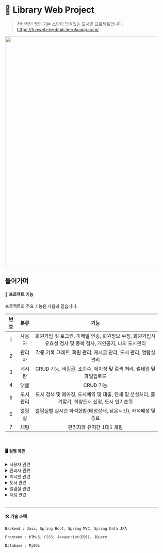 # 📖 Library Web Project
> 전반적인 웹의 기본 소양이 담겨있는 도서관 프로젝트입니다.</br>
https://funweb-kyubhin.herokuapp.com/


<img width="760" src="https://user-images.githubusercontent.com/108660720/183016275-ff20c24f-4e83-4fa1-b2a3-12a157029173.gif">


## 들어가며
#### 🧩 프로젝트 기능
프로젝트의 주요 기능은 다음과 같습니다.

| 번호 | 분류 | 기능 |
| :---: | :---: | :---: |
| 1 | 사용자 | 회원가입 및 로그인, 이메일 인증, 회원정보 수정, 회원가입시 유효성 검사 및 중복 검사, 개인공지, 나의 도서관리 |
| 2 | 관리자 | 각종 기록 그래프, 회원 관리, 게시글 관리, 도서 관리, 열람실 관리 |
| 3 | 게시판 | CRUD 기능, 비밀글, 조회수, 페이징 및 검색 처리, 썸네일 및 파일업로드 |
| 4 | 댓글 | CRUD 기능 |
| 5 | 도서관리 | 도서 검색 및 페이징, 도서예약 및 대출, 연체 및 분실처리, 즐겨찾기, 희망도서 신청, 도서 인기순위 |
| 6 | 열람실 | 열람실별 실시간 좌석현황(배정상태, 남은시간), 좌석배정 및 종료 |
| 7 | 채팅 | 관리자와 유저간 1대1 채팅 |
</br>

#### 🖥 실행 화면
<details>
    <summary>사용자 관련</summary>  
</details>
<details>
    <summary>관리자 관련</summary>  
</details>
<details>
    <summary>게시판 관련</summary>  
</details>
<details>
    <summary>도서 관련</summary>  
</details>
<details>
    <summary>열람실 관련</summary>  
</details>
<details>
    <summary>채팅 관련</summary>  
</details>
</br>


------------

#### 🛠 기술 스택

```
Backend : Java, Spring Boot, Spring MVC, Spring Data JPA

Frontend : HTML5, CSS3, Javascript(ES6), JQuery

Database : MySQL
```
